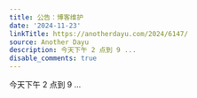 ```yaml
---
title: 公告：博客维护
date: '2024-11-23'
linkTitle: https://anotherdayu.com/2024/6147/
source: Another Dayu
description: 今天下午 2 点到 9 ...
disable_comments: true
---
```

今天下午 2 点到 9 ...